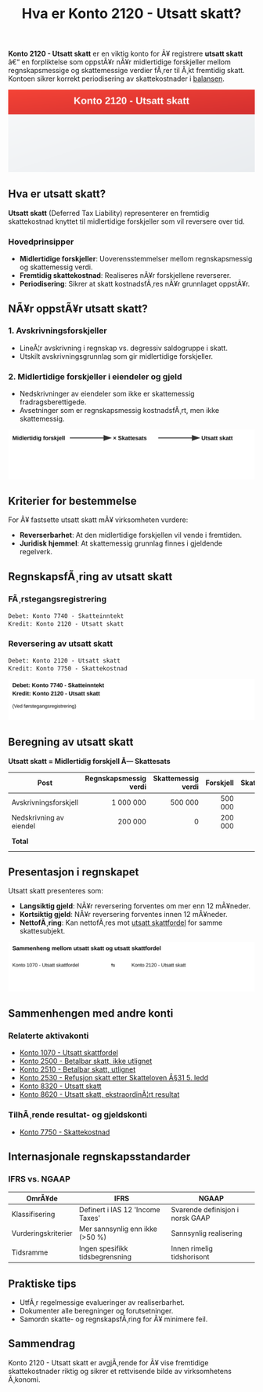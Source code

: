 ﻿---
title: "Hva er Konto 2120 - Utsatt skatt?"
meta_title: "2120-utsatt-skatt"
meta_description: '**Konto 2120 - Utsatt skatt** er en viktig konto for Ã¥ registrere **utsatt skatt** â€“ en forpliktelse som oppstÃ¥r nÃ¥r midlertidige forskjeller mellom regnsk...'
slug: 2120-utsatt-skatt
type: blog
layout: pages/single
---

**Konto 2120 - Utsatt skatt** er en viktig konto for Ã¥ registrere **utsatt skatt** â€“ en forpliktelse som oppstÃ¥r nÃ¥r midlertidige forskjeller mellom regnskapsmessige og skattemessige verdier fÃ¸rer til Ã¸kt fremtidig skatt. Kontoen sikrer korrekt periodisering av skattekostnader i [balansen](/blogs/regnskap/hva-er-balanse "Hva er Balanse?").

![Illustrasjon av konto 2120 utsatt skatt](2120-utsatt-skatt-image.svg)

## Hva er utsatt skatt?

**Utsatt skatt** (Deferred Tax Liability) representerer en fremtidig skattekostnad knyttet til midlertidige forskjeller som vil reversere over tid.

### Hovedprinsipper

* **Midlertidige forskjeller**: Uoverensstemmelser mellom regnskapsmessig og skattemessig verdi.
* **Fremtidig skattekostnad**: Realiseres nÃ¥r forskjellene reverserer.
* **Periodisering**: Sikrer at skatt kostnadsfÃ¸res nÃ¥r grunnlaget oppstÃ¥r.

## NÃ¥r oppstÃ¥r utsatt skatt?

### 1. Avskrivningsforskjeller

* LineÃ¦r avskrivning i regnskap vs. degressiv saldogruppe i skatt.
* Utskilt avskrivningsgrunnlag som gir midlertidige forskjeller.

### 2. Midlertidige forskjeller i eiendeler og gjeld

* Nedskrivninger av eiendeler som ikke er skattemessig fradragsberettigede.
* Avsetninger som er regnskapsmessig kostnadsfÃ¸rt, men ikke skattemessig.

![Prosess for beregning av utsatt skatt](utsatt-skatt-beregning.svg)

## Kriterier for bestemmelse

For Ã¥ fastsette utsatt skatt mÃ¥ virksomheten vurdere:

* **Reverserbarhet**: At den midlertidige forskjellen vil vende i fremtiden.
* **Juridisk hjemmel**: At skattemessig grunnlag finnes i gjeldende regelverk.

## RegnskapsfÃ¸ring av utsatt skatt

### FÃ¸rstegangsregistrering

```
Debet: Konto 7740 - Skatteinntekt
Kredit: Konto 2120 - Utsatt skatt
```

### Reversering av utsatt skatt

```
Debet: Konto 2120 - Utsatt skatt
Kredit: Konto 7750 - Skattekostnad
```

![RegnskapsfÃ¸ring av utsatt skatt](utsatt-skatt-regnskapsforing.svg)

## Beregning av utsatt skatt

**Utsatt skatt = Midlertidig forskjell Ã— Skattesats**

| Post                              | Regnskapsmessig verdi | Skattemessig verdi | Forskjell  | Skattesats | Utsatt skatt |
|-----------------------------------|-----------------------:|-------------------:|-----------:|-----------:|-------------:|
| Avskrivningsforskjell             |             1 000 000  |            500 000 |     500 000| 25 %      |      125 000 |
| Nedskrivning av eiendel           |               200 000  |              0     |     200 000| 25 %      |       50 000 |
| **Total**                         |                        |                     |            |           | **175 000** |

## Presentasjon i regnskapet

Utsatt skatt presenteres som:

* **Langsiktig gjeld**: NÃ¥r reversering forventes om mer enn 12 mÃ¥neder.
* **Kortsiktig gjeld**: NÃ¥r reversering forventes innen 12 mÃ¥neder.
* **NettofÃ¸ring**: Kan nettofÃ¸res mot [utsatt skattfordel](/blogs/kontoplan/1070-utsatt-skattfordel "Konto 1070 - Utsatt skattfordel") for samme skattesubjekt.

![Sammenheng mellom utsatt skatt og andre konti](utsatt-skatt-sammenheng.svg)

## Sammenhengen med andre konti

### Relaterte aktivakonti

* [Konto 1070 - Utsatt skattfordel](/blogs/kontoplan/1070-utsatt-skattfordel "Konto 1070 - Utsatt skattfordel")
* [Konto 2500 - Betalbar skatt, ikke utlignet](/blogs/kontoplan/2500-betalbar-skatt-ikke-utlignet "Konto 2500 - Betalbar skatt, ikke utlignet")
* [Konto 2510 - Betalbar skatt, utlignet](/blogs/kontoplan/2510-betalbar-skatt-utlignet "Konto 2510 - Betalbar skatt, utlignet")
* [Konto 2530 - Refusjon skatt etter Skatteloven Â§31 5. ledd](/blogs/kontoplan/2530-refusjon-skatt-etter-skatteloven-31-5-ledd "Konto 2530 - Refusjon skatt etter Skatteloven Â§31 5. ledd")
* [Konto 8320 - Utsatt skatt](/blogs/kontoplan/8320-utsatt-skatt "Konto 8320 - Utsatt skatt")
* [Konto 8620 - Utsatt skatt, ekstraordinÃ¦rt resultat](/blogs/kontoplan/8620-utsatt-skatt-ekstraordinart-resultat "Konto 8620 - Utsatt skatt, ekstraordinÃ¦rt resultat")

### TilhÃ¸rende resultat- og gjeldskonti

* [Konto 7750 - Skattekostnad](/blogs/kontoplan/7750-skattekostnad "Konto 7750 - Skattekostnad")

## Internasjonale regnskapsstandarder

### IFRS vs. NGAAP

| OmrÃ¥de                | IFRS                                 | NGAAP                                   |
|-----------------------|--------------------------------------|-----------------------------------------|
| Klassifisering        | Definert i IAS 12 'Income Taxes'     | Svarende definisjon i norsk GAAP       |
| Vurderingskriterier   | Mer sannsynlig enn ikke (>50 %)      | Sannsynlig realisering                  |
| Tidsramme             | Ingen spesifikk tidsbegrensning      | Innen rimelig tidshorisont              |

## Praktiske tips

* UtfÃ¸r regelmessige evalueringer av realiserbarhet.
* Dokumenter alle beregninger og forutsetninger.
* Samordn skatte- og regnskapsfÃ¸ring for Ã¥ minimere feil.

## Sammendrag

Konto 2120 - Utsatt skatt er avgjÃ¸rende for Ã¥ vise fremtidige skattekostnader riktig og sikrer et rettvisende bilde av virksomhetens Ã¸konomi.

